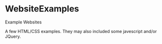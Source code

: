 # WebsiteExamples
Example Websites

A few HTML/CSS examples.  They may also included some javescript and/or JQuery.
